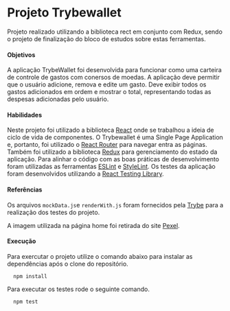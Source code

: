 # Projeto Trybewallet

Projeto realizado utilizando a biblioteca rect em conjunto com Redux, sendo o projeto de finalização do bloco de estudos sobre estas ferramentas.

#### Objetivos

A aplicação TrybeWallet foi desenvolvida para funcionar como uma carteira de controle de gastos com conersos de moedas. A aplicação deve permitir que o usuário adicione, remova e edite um gasto. Deve exibir todos os gastos adicionados em ordem e mostrar o total, representando todas as despesas adicionadas pelo usuário.

#### Habilidades

Neste projeto foi utilizado a biblioteca [React](https://pt-br.reactjs.org/) onde se trabalhou a ideia de ciclo de vida de componentes. O Trybewallet é uma Single Page Application e, portanto, foi utilizado o [React Router](https://reactrouter.com/) para navegar entra as páginas. Também foi utilizado a biblioteca [Redux](https://redux.js.org/) para gerenciamento do estado da aplicação. Para alinhar o código com as boas práticas de desenvolvimento foram utilizadas as ferramentas [ESLint](https://github.com/eslint/eslint) e [StyleLint](https://stylelint.io/). Os testes da aplicação foram desenvolvidos utilizando a [React Testing Library](https://testing-library.com/docs/react-testing-library/intro/).

#### Referências

Os arquivos `mockData.js`e `renderWith.js` foram fornecidos pela [Trybe](https://www.betrybe.com/) para a realização dos testes do projeto.

A imagem utilizada na página home foi retirada do site [Pexel](https://www.pexels.com/pt-br/foto/contabilidade-analise-pesquisa-negocio-8296981/).

#### Execução

Para exercutar o projeto utilize o comando abaixo para instalar as dependências após o clone do repositório.

      npm install

Para executar os testes rode o seguinte comando.

      npm test
